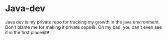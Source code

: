 # Java-dev

Java dev is my private repo for tracking my growth in the java environment. 
Don't blame me for making it private  oops😆. Oh my bad, you can't even see it in the first place😆💔
